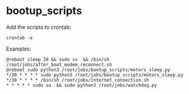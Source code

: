 # bootup_scripts

Add the scripts to crontab:

```
crontab -e
```

Examples:

```
@reboot sleep 20 && sudo su  && /bin/sh /root/jobs/after_boot_modem_reconnect.sh
@reboot sudo python3 /root/jobs/bootup_scripts/motors_sleep.py
*/30 * * * * sudo python3 /root/jobs/bootup_scripts/motors_sleep.py
*/30 * * * * /bin/sh /root/jobs/internet_connection.sh
* * * * * sudo su  && sudo python3 /root/jobs/watchdog.py
```
